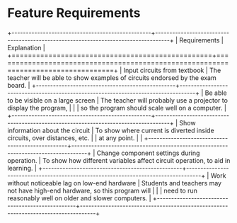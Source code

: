 # Feature Requirements

<!---
https://www.tablesgenerator.com/text_tables

Use reStructuredText syntax
-->

+-------------------------------------------------+-----------------------------------------------------------------------------------+
| Requirements                                    | Explanation                                                                       |
+=================================================+===================================================================================+
| Input circuits from textbook                    | The teacher will be able to show examples of circuits endorsed by the exam board. |
+-------------------------------------------------+-----------------------------------------------------------------------------------+
| Be able to be visible on a large screen         | The teacher will probably use a projector to display the program,                 |
|                                                 | so the program should scale well on a computer.                                   |
+-------------------------------------------------+-----------------------------------------------------------------------------------+
| Show information about the circuit              | To show where current is diverted inside circuits, over distances, etc.           |
| at any point.                                   |                                                                                   |
+-------------------------------------------------+-----------------------------------------------------------------------------------+
| Change component settings during operation.     | To show how different variables affect circuit operation, to aid in learning.     |
+-------------------------------------------------+-----------------------------------------------------------------------------------+
| Work without noticeable lag on low-end hardware | Students and teachers may not have high-end hardware, so this program will        |
|                                                 | need to run reasonably well on older and slower computers.                        |
+-------------------------------------------------+-----------------------------------------------------------------------------------+
